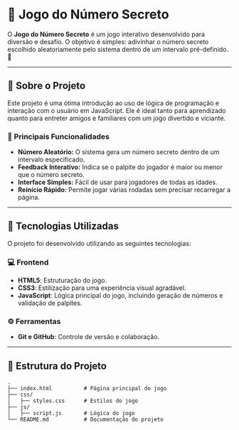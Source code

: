 # 🎲 Jogo do Número Secreto  

O **Jogo do Número Secreto** é um jogo interativo desenvolvido para diversão e desafio. O objetivo é simples: adivinhar o número secreto escolhido aleatoriamente pelo sistema dentro de um intervalo pré-definido. 🚀  

---

## 📌 Sobre o Projeto  
Este projeto é uma ótima introdução ao uso de lógica de programação e interação com o usuário em JavaScript. Ele é ideal tanto para aprendizado quanto para entreter amigos e familiares com um jogo divertido e viciante.  

### 🌟 Principais Funcionalidades  
- **Número Aleatório:** O sistema gera um número secreto dentro de um intervalo especificado.  
- **Feedback Interativo:** Indica se o palpite do jogador é maior ou menor que o número secreto.  
- **Interface Simples:** Fácil de usar para jogadores de todas as idades.  
- **Reinício Rápido:** Permite jogar várias rodadas sem precisar recarregar a página.  

---

## 🚀 Tecnologias Utilizadas  
O projeto foi desenvolvido utilizando as seguintes tecnologias:  

### 💻 Frontend  
- **HTML5**: Estruturação do jogo.  
- **CSS3**: Estilização para uma experiência visual agradável.  
- **JavaScript**: Lógica principal do jogo, incluindo geração de números e validação de palpites.  

### ⚙️ Ferramentas  
- **Git e GitHub**: Controle de versão e colaboração.  

---

## 📂 Estrutura do Projeto  
```plaintext
.
├── index.html          # Página principal do jogo
├── css/
│   ├── styles.css      # Estilos do jogo
├── js/
│   ├── script.js       # Lógica do jogo
└── README.md           # Documentação do projeto
